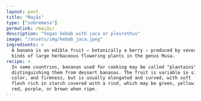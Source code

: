 ```yaml
---
layout: post
title: "Maçãs"
type: ["sobremesa"]
permalink: /maçãs/
description: "Vegan kebab with jaca or pleurothus"
image: "/assets/img/kebab_jaca.jpeg"
ingredients: >
  A banana is an edible fruit – botanically a berry – produced by several
  kinds of large herbaceous flowering plants in the genus Musa.
recipe: >
  In some countries, bananas used for cooking may be called "plantains",
  distinguishing them from dessert bananas. The fruit is variable in size,
  color, and firmness, but is usually elongated and curved, with soft
  flesh rich in starch covered with a rind, which may be green, yellow,
  red, purple, or brown when ripe.
---
```

